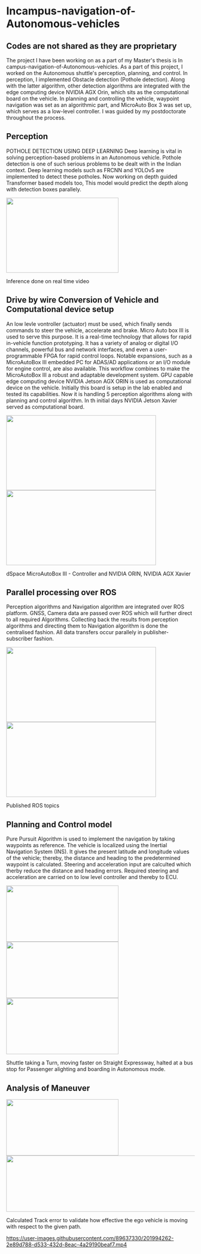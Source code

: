 # Incampus-navigation-of-Autonomous-vehicles
## Codes are not shared as they are proprietary
The project I have been working on as a part of my Master's thesis is In campus-navigation-of-Autonomous-vehicles. As a part of this project, I worked on the Autonomous shuttle's perception, planning, and control. In perception, I implemented Obstacle detection (Pothole detection). Along with the latter algorithm, other detection algorithms are integrated with the edge computing device NVIDIA AGX Orin, which sits as the computational board on the vehicle. In planning and controlling the vehicle, waypoint navigation was set as an algorithmic part, and MicroAuto Box 3 was set up, which serves as a low-level controller. I was guided by my postdoctorate throughout the process.


## Perception

POTHOLE DETECTION USING DEEP LEARNING
Deep learning is vital in solving perception-based problems in an Autonomous vehicle. Pothole detection is one of such serious problems to be dealt with in the Indian context. Deep learning models such as FRCNN and YOLOv5 are implemented to detect these potholes.
Now working on depth guided Transformer based models too, This model would predict the depth along with detection boxes parallely.

<img src="https://user-images.githubusercontent.com/89637330/200289420-66fcf64d-38d8-4aec-9306-10b764494cd7.png" width="300" height="200" />

Inference done on real time video

## Drive by wire Conversion of Vehicle and Computational device setup

An low levle vontroller (actuator) must be used, which finally sends commands to steer the vehicle, accelerate and brake. Micro Auto box III is
used to serve this purpose. It is a real-time technology that allows for rapid in-vehicle function prototyping. It has a variety of analog or digital I/O
channels, powerful bus and network interfaces, and even a user-programmable FPGA for rapid control loops. Notable expansions, such as a MicroAutoBox III embedded PC for ADAS/AD applications or an I/O module for engine control, are also available. This workflow combines to make the MicroAutoBox III a robust and adaptable development system.
GPU capable edge computing device NVIDIA Jetson AGX ORIN is used as computational device on the vehicle. Initially this board is setup in the lab enabled and tested its capabilities. Now it is handling 5 perception algorithms along with planning and control algorithm. In th initial days NVIDIA Jetson Xavier served as computational board. 

<img src="https://user-images.githubusercontent.com/89637330/200299994-f9552b24-55f9-4ae8-9bfb-625bf141869b.png" width="400" height="200" /> <img src="https://user-images.githubusercontent.com/89637330/200301811-decaf050-f21a-40a7-8fa8-1af65723913e.png" width="400" height="200" /> 


dSpace MicroAutoBox III - Controller and NVIDIA ORIN, NVIDIA AGX Xavier


## Parallel processing over ROS

Perception algorithms and Navigation algorithm are integrated over ROS platform. GNSS, Camera data are passed over ROS which will further direct to all required Algorithms. Collecting back the results from perception algorithms and directing them to Navigation algorithm is done the centralised fashion. All data transfers occur parallely in publisher-subscriber fashion.

<img src="https://user-images.githubusercontent.com/89637330/200306955-0306da85-6485-40da-96b2-8dcd20f055a7.png" width="400" height="200" /> <img src= "https://user-images.githubusercontent.com/89637330/200307257-2a8de613-78c0-4e45-9839-022c9e5909d4.png" width="400" height="200" />

Published ROS topics

## Planning and Control model

Pure Pursuit Algorithm is used to implement the navigation by taking waypoints as reference. The vehicle is localized using the Inertial Navigation System (INS). It gives the present latitude and longitude values of the vehicle; thereby, the distance and heading to the predetermined waypoint is calculated. Steering and acceleration input are calculted which therby reduce the distance and heading errors. Required steering and acceleration are carried on to low level controller and thereby to ECU.

<img src="https://user-images.githubusercontent.com/89637330/200308990-b52affc7-b362-46e2-83da-05e65053b7df.png" width="300" height="150" /> <img src="https://user-images.githubusercontent.com/89637330/200309010-417e7c30-0785-497c-a77f-ce20ea86c1bb.png" width="300" height="150" /> <img src="https://user-images.githubusercontent.com/89637330/200309027-cbf33aab-b467-4dc8-94b7-980180fdbbe9.png" width="300" height="150" />

Shuttle taking a Turn, moving faster on Straight Expressway, halted at a bus stop for Passenger alighting and boarding in Autonomous mode.

## Analysis of Maneuver
<img src="https://user-images.githubusercontent.com/89637330/200312122-1d71e769-31ea-43d4-9584-26b4516c162d.png" width="300" height="150" /> <img src="https://user-images.githubusercontent.com/89637330/200312144-4a93b7dc-d1cb-4f94-98d4-5af1a101d683.png" width="600" height="150" />

Calculated Track error to validate how effective the ego vehicle is moving with respect to the given path.



https://user-images.githubusercontent.com/89637330/201994262-2e89d788-d533-432d-8eac-4a29190beaf7.mp4


